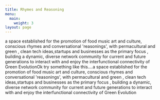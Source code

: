 ```yaml
---
title: Rhymes and Reasoning
menu:
  main:
    weight: 3
layout: page
---
```

a space established for the promotion of food music art and culture, conscious rhymes and conversational 'reasonings', with permacultural and green , clean tech ideas,startups and businesses as the primary focus , building a dynamic, diverse network community for current and future generations to interact with and enjoy the interfunctional connectivity of Green EvolutionOk try something like this....a space established for the promotion of food music art and culture, conscious rhymes and conversational 'reasonings', with permacultural and green , clean tech ideas,startups and businesses as the primary focus , building a dynamic, diverse network community for current and future generations to interact with and enjoy the interfunctional connectivity of Green Evolution
